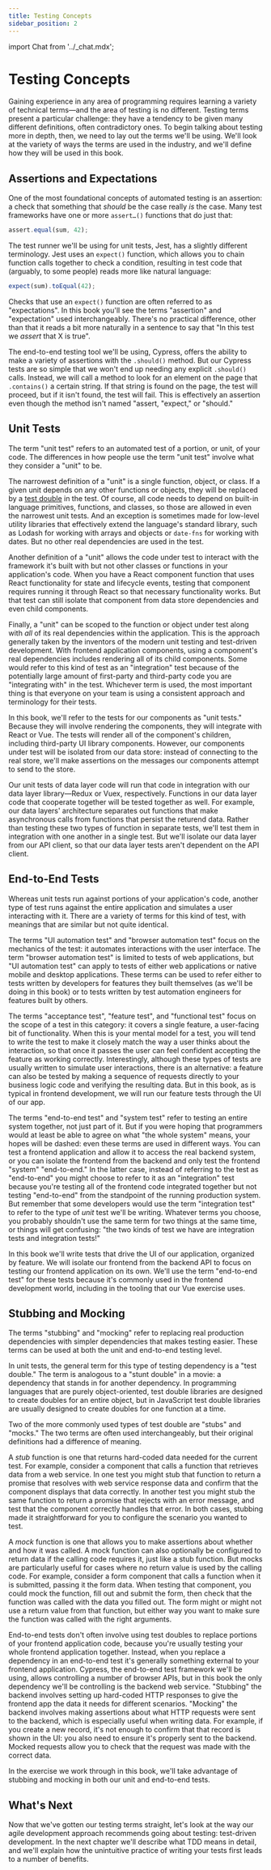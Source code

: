 ```yaml
---
title: Testing Concepts
sidebar_position: 2
---
```

import Chat from '../_chat.mdx';

# Testing Concepts

Gaining experience in any area of programming requires learning a variety of technical terms—and the area of testing is no different. Testing terms present a particular challenge: they have a tendency to be given many different definitions, often contradictory ones. To begin talking about testing more in depth, then, we need to lay out the terms we'll be using. We'll look at the variety of ways the terms are used in the industry, and we'll define how they will be used in this book.

## Assertions and Expectations
One of the most foundational concepts of automated testing is an assertion: a check that something that *should* be the case really *is* the case. Many test frameworks have one or more `assert…()` functions that do just that:

```js
assert.equal(sum, 42);
```

The test runner we'll be using for unit tests, Jest, has a slightly different terminology. Jest uses an `expect()` function, which allows you to chain function calls together to check a condition, resulting in test code that (arguably, to some people) reads more like natural language:

```js
expect(sum).toEqual(42);
```

Checks that use an `expect()` function are often referred to as "expectations". In this book you'll see the terms "assertion" and "expectation" used interchangeably. There's no practical difference, other than that it reads a bit more naturally in a sentence to say that "In this test we *assert* that X is true".

The end-to-end testing tool we'll be using, Cypress, offers the ability to make a variety of assertions with the `.should()` method. But our Cypress tests are so simple that we won't end up needing any explicit `.should()` calls. Instead, we will call a method to look for an element on the page that `.contains()` a certain string. If that string is found on the page, the test will proceed, but if it isn't found, the test will fail. This is effectively an assertion even though the method isn't named "assert, "expect," or "should."

## Unit Tests
The term "unit test" refers to an automated test of a portion, or unit, of your code. The differences in how people use the term "unit test" involve what they consider a "unit" to be.

The narrowest definition of a "unit" is a single function, object, or class. If a given unit depends on any other functions or objects, they will be replaced by a [test double](#stubbing-and-mocking) in the test. Of course, all code needs to depend on built-in language primitives, functions, and classes, so those are allowed in even the narrowest unit tests. And an exception is sometimes made for low-level utility libraries that effectively extend the language's standard library, such as Lodash for working with arrays and objects or `date-fns` for working with dates. But no other real dependencies are used in the test.

Another definition of a "unit" allows the code under test to interact with the framework it's built with but not other classes or functions in your application's code. When you have a React component function that uses React functionality for state and lifecycle events, testing that component requires running it through React so that necessary functionality works. But that test can still isolate that component from data store dependencies and even child components.

Finally, a "unit" can be scoped to the function or object under test along with *all* of its real dependencies within the application. This is the approach generally taken by the inventors of the modern unit testing and test-driven development. With frontend application components, using a component's real dependencies includes rendering all of its child components. Some would refer to this kind of test as an "integration" test because of the potentially large amount of first-party and third-party code you are "integrating with" in the test. Whichever term is used, the most important thing is that everyone on your team is using a consistent approach and terminology for their tests.

In this book, we'll refer to the tests for our components as "unit tests." Because they will involve rendering the components, they will integrate with React or Vue. The tests will render all of the component's children, including third-party UI library components. However, our components under test will be isolated from our data store: instead of connecting to the real store, we'll make assertions on the messages our components attempt to send to the store.

Our unit tests of data layer code will run that code in integration with our data layer library—Redux or Vuex, respectively. Functions in our data layer code that cooperate together will be tested together as well. For example, our data layers' architecture separates out functions that make asynchronous calls from functions that persist the returend data. Rather than testing these two types of function in separate tests, we'll test them in integration with one another in a single test. But we'll isolate our data layer from our API client, so that our data layer tests aren't dependent on the API client.

## End-to-End Tests
Whereas unit tests run against portions of your application's code, another type of test runs against the entire application and simulates a user interacting with it. There are a variety of terms for this kind of test, with meanings that are similar but not quite identical.

The terms "UI automation test" and "browser automation test" focus on the mechanics of the test: it automates interactions with the user interface. The term "browser automation test" is limited to tests of web applications, but "UI automation test" can apply to tests of either web applications or native mobile and desktop applications. These terms can be used to refer either to tests written by developers for features they built themselves (as we'll be doing in this book) or to tests written by test automation engineers for features built by others.

The terms "acceptance test", "feature test", and "functional test" focus on the scope of a test in this category: it covers a single feature, a user-facing bit of functionality. When this is your mental model for a test, you will tend to write the test to make it closely match the way a user thinks about the interaction, so that once it passes the user can feel confident accepting the feature as working correctly. Interestingly, although these types of tests are usually written to simulate user interactions, there is an alternative: a feature can also be tested by making a sequence of requests directly to your business logic code and verifying the resulting data. But in this book, as is typical in frontend development, we will run our feature tests through the UI of our app.

The terms "end-to-end test" and "system test" refer to testing an entire system together, not just part of it. But if you were hoping that programmers would at least be able to agree on what "the whole system" means, your hopes will be dashed: even these terms are used in different ways. You can test a frontend application and allow it to access the real backend system, or you can isolate the frontend from the backend and only test the frontend "system" "end-to-end." In the latter case, instead of referring to the test as "end-to-end" you might choose to refer to it as an "integration" test because you're testing all of the frontend code integrated together but not testing "end-to-end" from the standpoint of the running production system. But remember that some developers would use the term "integration test" to refer to the type of *unit* test we'll be writing. Whatever terms you choose, you probably shouldn't use the same term for two things at the same time, or things will get confusing: "the two kinds of test we have are integration tests and integration tests!"

In this book we'll write tests that drive the UI of our application, organized by feature. We will isolate our frontend from the backend API to focus on testing our frontend application on its own. We'll use the term "end-to-end test" for these tests because it's commonly used in the frontend development world, including in the tooling that our Vue exercise uses.

## Stubbing and Mocking
The terms "stubbing" and "mocking" refer to replacing real production dependencies with simpler dependencies that makes testing easier. These terms can be used at both the unit and end-to-end testing level.

In unit tests, the general term for this type of testing dependency is a "test double." The term is analogous to a "stunt double" in a movie: a dependency that stands in for another dependency. In programming languages that are purely object-oriented, test double libraries are designed to create doubles for an entire object, but in JavaScript test double libraries are usually designed to create doubles for one function at a time.

Two of the more commonly used types of test double are "stubs" and "mocks." The two terms are often used interchangeably, but their original definitions had a difference of meaning.

A *stub* function is one that returns hard-coded data needed for the current test. For example, consider a component that calls a function that retrieves data from a web service. In one test you might stub that function to return a promise that resolves with web service response data and confirm that the component displays that data correctly. In another test you might stub the same function to return a promise that rejects with an error message, and test that the component correctly handles that error. In both cases, stubbing made it straightforward for you to configure the scenario you wanted to test.

A *mock* function is one that allows you to make assertions about whether and how it was called. A mock function can also optionally be configured to return data if the calling code requires it, just like a stub function. But mocks are particularly useful for cases where no return value is used by the calling code. For example, consider a form component that calls a function when it is submitted, passing it the form data. When testing that component, you could mock the function, fill out and submit the form, then check that the function was called with the data you filled out. The form might or might not use a return value from that function, but either way you want to make sure the function was called with the right arguments.

End-to-end tests don't often involve using test doubles to replace portions of your frontend application code, because you're usually testing your whole frontend application together. Instead, when you replace a dependency in an end-to-end test it's generally something external to your frontend application. Cypress, the end-to-end test framework we'll be using, allows controlling a number of browser APIs, but in this book the only dependency we'll be controlling is the backend web service. "Stubbing" the backend involves setting up hard-coded HTTP responses to give the frontend app the data it needs for different scenarios. "Mocking" the backend involves making assertions about what HTTP requests were sent to the backend, which is especially useful when writing data. For example, if you create a new record, it's not enough to confirm that that record is shown in the UI: you also need to ensure it's properly sent to the backend. Mocked requests allow you to check that the request was made with the correct data.

In the exercise we work through in this book, we'll take advantage of stubbing and mocking in both our unit and end-to-end tests.

## What's Next
Now that we've gotten our testing terms straight, let's look at the way our agile development approach recommends going about testing: test-driven development. In the next chapter we'll describe what TDD means in detail, and we'll explain how the unintuitive practice of writing your tests first leads to a number of benefits.

<Chat />
